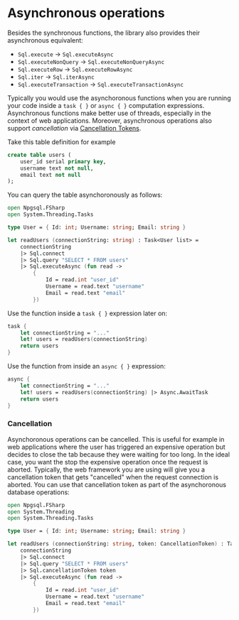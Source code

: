 # Asynchronous operations

Besides the synchronous functions, the library also provides their asynchronous equivalent:

  - `Sql.execute` -> `Sql.executeAsync`
  - `Sql.executeNonQuery` -> `Sql.executeNonQueryAsync`
  - `Sql.executeRow` -> `Sql.executeRowAsync`
  - `Sql.iter` -> `Sql.iterAsync`
  - `Sql.executeTransaction` -> `Sql.executeTransactionAsync`

Typically you would use the asynchoronous functions when you are running your code inside a `task { }` or `async { }` computation expressions. Asynchronous functions make better use of threads, especially in the context of web applications. Moreover, asynchronous operations also support _cancellation_ via [Cancellation Tokens](https://docs.microsoft.com/en-us/dotnet/api/system.threading.cancellationtoken?view=net-5.0).

Take this table definition for example
```sql
create table users (
    user_id serial primary key,
    username text not null,
    email text not null
);
```
You can query the table asynchoronously as follows:
```fsharp
open Npgsql.FSharp
open System.Threading.Tasks

type User = { Id: int; Username: string; Email: string }

let readUsers (connectionString: string) : Task<User list> =
    connectionString
    |> Sql.connect
    |> Sql.query "SELECT * FROM users"
    |> Sql.executeAsync (fun read ->
        {
            Id = read.int "user_id"
            Username = read.text "username"
            Email = read.text "email"
        })
```
Use the function inside a `task { }` expression later on:
```fsharp
task {
    let connectionString = "..."
    let! users = readUsers(connectionString)
    return users
}
```
Use the function from inside an `async { }` expression:
```fsharp {highlight: [3]}
async {
    let connectionString = "..."
    let! users = readUsers(connectionString) |> Async.AwaitTask
    return users
}
```
### Cancellation

Asynchoronous operations can be cancelled. This is useful for example in web applications where the user has triggered an expensive operation but decides to close the tab because they were waiting for too long. In the ideal case, you want the stop the expensive operation once the request is aborted. Typically, the web framework you are using will give you a cancellation token that gets "cancelled" when the request connection is aborted. You can use that cancellation token as part of the asynchoronous database operations:
```fsharp {highlight: [11]}
open Npgsql.FSharp
open System.Threading
open System.Threading.Tasks

type User = { Id: int; Username: string; Email: string }

let readUsers (connectionString: string, token: CancellationToken) : Task<User list> =
    connectionString
    |> Sql.connect
    |> Sql.query "SELECT * FROM users"
    |> Sql.cancellationToken token
    |> Sql.executeAsync (fun read ->
        {
            Id = read.int "user_id"
            Username = read.text "username"
            Email = read.text "email"
        })
```